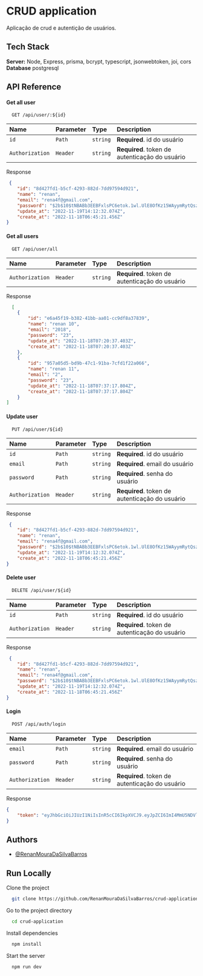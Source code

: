 
# CRUD application

Aplicação de crud e autentição de usuários.


## Tech Stack

**Server:** Node, Express, prisma, bcrypt, typescript, jsonwebtoken, joi, cors
**Database** postgresql



## API Reference


#### Get all user

```http
  GET /api/user/:${id}
```

| Name      | Parameter | Type  |Description                | 
| :-------- | :-------  |:----- | :------------------------- |
| `id`       | `Path` |`string`|  **Required**. id do usuário |
| `Authorization`       | `Header` |`string`|  **Required**. token de autenticação do usuário |


Response
```json
 {
	"id": "8d427fd1-b5cf-4293-882d-7dd97594d921",
	"name": "renan",
	"email": "rena4f@gmail.com",
	"password": "$2b$10$tNBABb3EEBFxlsPC6etok.1wl.UlE8OfKz15WAyymRytQszH0ax22",
	"update_at": "2022-11-19T14:12:32.074Z",
	"create_at": "2022-11-18T06:45:21.456Z"
}

```

#### Get all users

```http
  GET /api/user/all
```

| Name      | Parameter | Type  |Description                | 
| :-------- | :-------  |:----- | :------------------------- |
| `Authorization`       | `Header` |`string`|  **Required**. token de autenticação do usuário |

Response
```json
  [
	{
		"id": "e6a45f19-b382-41bb-aa01-cc9df8a37839",
		"name": "renan 10",
		"email": "2018",
		"password": "23",
		"update_at": "2022-11-18T07:20:37.403Z",
		"create_at": "2022-11-18T07:20:37.403Z"
	},
	{
		"id": "957a05d5-bd9b-47c1-91ba-7cfd1f22a066",
		"name": "renan 11",
		"email": "2",
		"password": "23",
		"update_at": "2022-11-18T07:37:17.804Z",
		"create_at": "2022-11-18T07:37:17.804Z"
	}
]

```


#### Update user

```http
  PUT /api/user/${id}
```

| Name      | Parameter | Type  |Description                | 
| :-------- | :-------  |:----- | :------------------------- |
| `id`       | `Path` |`string`|  **Required**. id do usuário |
| `email`       | `Path` |`string`|  **Required**. email do usuário |
| `password`       | `Path` |`string`|  **Required**. senha do usuário |
| `Authorization`       | `Header` |`string`|  **Required**. token de autenticação do usuário |

Response
```json
 {
	"id": "8d427fd1-b5cf-4293-882d-7dd97594d921",
	"name": "renan",
	"email": "rena4f@gmail.com",
	"password": "$2b$10$tNBABb3EEBFxlsPC6etok.1wl.UlE8OfKz15WAyymRytQszH0ax22",
	"update_at": "2022-11-19T14:12:32.074Z",
	"create_at": "2022-11-18T06:45:21.456Z"
}

```


#### Delete  user

```http
  DELETE /api/user/${id}
```

| Name      | Parameter | Type  |Description                | 
| :-------- | :-------  |:----- | :------------------------- |
| `id`       | `Path`   |`string`|  **Required**. id do usuário |
| `Authorization`       | `Header` |`string`|  **Required**. token de autenticação do usuário |

Response
```json
 {
	"id": "8d427fd1-b5cf-4293-882d-7dd97594d921",
	"name": "renan",
	"email": "rena4f@gmail.com",
	"password": "$2b$10$tNBABb3EEBFxlsPC6etok.1wl.UlE8OfKz15WAyymRytQszH0ax22",
	"update_at": "2022-11-19T14:12:32.074Z",
	"create_at": "2022-11-18T06:45:21.456Z"
}

```


#### Login

```http
  POST /api/auth/login
```

| Name      | Parameter | Type  |Description                | 
| :-------- | :-------  |:----- | :------------------------- |
| `email`       | `Path` |`string`|  **Required**. email do usuário |
| `password`       | `Path` |`string`|  **Required**. senha do usuário |
| `Authorization`       | `Header` |`string`|  **Required**. token de autenticação do usuário |


Response
```json
{
	"token": "eyJhbGciOiJIUzI1NiIsInR5cCI6IkpXVCJ9.eyJpZCI6ImI4MmU5NDVlLWMxYWQtNDZiNS05ZjM1LTdmOGZhOTdhMTYxZCIsImlhdCI6MTY2ODg2NzI4MCwiZXhwIjoxNjY5MDgzMjgwfQ.oa1vitlcrSBNQIK0i__vqviHsGMFrL3Ts-KqSBiQzVg"
}

```




## Authors

- [@RenanMouraDaSilvaBarros](https://github.com/RenanMouraDaSilvaBarros)


## Run Locally

Clone the project

```bash
  git clone https://github.com/RenanMouraDaSilvaBarros/crud-application.git
```

Go to the project directory

```bash
  cd crud-application
```

Install dependencies

```bash
  npm install
```

Start the server

```bash
  npm run dev
```

